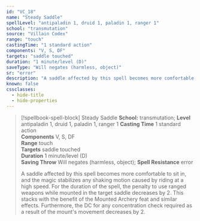 ```yaml
---
id: "VC_18"
name: "Steady Saddle"
spellLevel: "antipaladin 1, druid 1, paladin 1, ranger 1"
school: "transmutation"
source: "Villain Codex"
range: "touch"
castingTime: "1 standard action"
components: "V, S, DF"
targets: "saddle touched"
duration: "1 minute/level (D)"
saveType: "Will negates (harmless, object)"
sr: "error"
description: "A saddle affected by this spell becomes more comfortable to sit in, and the magic stabilizes any shaking motion caused by riding at a high speed. For the duration of the spell, the penalty to use ranged weapons while mounted in the target saddle decreases by 2. This stacks with the benefit of the Mounted Archery feat and similar effects. Furthermore, the DC for any concentration check required as a result of the mount's movement decreases by 2."
known: false
cssclasses:
  - hide-title
  - hide-properties
---
```


> [!spellbook-spell-block] Steady Saddle
> **School:** transmutation; **Level** antipaladin 1, druid 1, paladin 1, ranger 1
> **Casting Time** 1 standard action  
> **Components** V, S, DF  
> **Range** touch  
> **Targets** saddle touched  
> **Duration** 1 minute/level (D)  
> **Saving Throw** Will negates (harmless, object); **Spell Resistance** error
> 
> A saddle affected by this spell becomes more comfortable to sit in, and the magic stabilizes any shaking motion caused by riding at a high speed. For the duration of the spell, the penalty to use ranged weapons while mounted in the target saddle decreases by 2. This stacks with the benefit of the Mounted Archery feat and similar effects. Furthermore, the DC for any concentration check required as a result of the mount's movement decreases by 2.